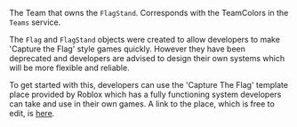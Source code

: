 The Team that owns the `FlagStand`. Corresponds with the TeamColors in the `Teams` service.

The `Flag` and `FlagStand` objects were created to allow developers to make 'Capture the Flag' style games quickly. However they have been deprecated and developers are advised to design their own systems which will be more flexible and reliable.

To get started with this, developers can use the 'Capture The Flag' template place provided by Roblox which has a fully functioning system developers can take and use in their own games. A link to the place, which is free to edit, is [here][1].

[1]: https://www.roblox.com/games/92721754/Capture-The-Flag#!/about